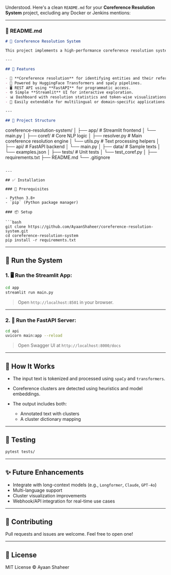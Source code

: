 Understood. Here's a clean `README.md` for your **Coreference Resolution System** project, excluding any Docker or Jenkins mentions:

---

### 📘 **README.md**

```markdown
# 🔁 Coreference Resolution System

This project implements a high-performance coreference resolution system using modern NLP tools such as **spaCy**, **Transformers**, and **FastAPI**, with a simple **Streamlit** interface for demos and testing.

---

## 🚀 Features

- 📌 **Coreference resolution** for identifying entities and their references in text.
- 🧠 Powered by HuggingFace Transformers and spaCy pipelines.
- 🖥️ REST API using **FastAPI** for programmatic access.
- 🌐 Simple **Streamlit** UI for interactive exploration.
- 📊 Dashboard with resolution statistics and token-wise visualizations.
- 🔄 Easily extendable for multilingual or domain-specific applications.

---

## 📂 Project Structure

```

coreference-resolution-system/
│
├── app/                    # Streamlit frontend
│   └── main.py
│
├── coref/                  # Core NLP logic
│   ├── resolver.py         # Main coreference resolution engine
│   └── utils.py            # Text processing helpers
│
├── api/                    # FastAPI backend
│   └── main.py
│
├── data/                   # Sample texts
│   └── examples.json
│
├── tests/                  # Unit tests
│   └── test\_coref.py
│
├── requirements.txt
├── README.md
└── .gitignore

````

---

## ✅ Installation

### 🔧 Prerequisites

- Python 3.8+
- `pip` (Python package manager)

### 📦 Setup

```bash
git clone https://github.com/AyaanShaheer/coreference-resolution-system.git
cd coreference-resolution-system
pip install -r requirements.txt
````

---

## 🧪 Run the System

### 1. 🖥️ Run the **Streamlit** App:

```bash
cd app
streamlit run main.py
```

> Open `http://localhost:8501` in your browser.

---

### 2. 🧭 Run the **FastAPI** Server:

```bash
cd api
uvicorn main:app --reload
```

> Open Swagger UI at `http://localhost:8000/docs`

---

## 🧠 How It Works

* The input text is tokenized and processed using `spaCy` and `transformers`.
* Coreference clusters are detected using heuristics and model embeddings.
* The output includes both:

  * Annotated text with clusters
  * A cluster dictionary mapping

---

## 🧪 Testing

```bash
pytest tests/
```

---

## ✨ Future Enhancements

* Integrate with long-context models (e.g., `Longformer`, `Claude`, `GPT-4o`)
* Multi-language support
* Cluster visualization improvements
* Webhook/API integration for real-time use cases

---

## 🙌 Contributing

Pull requests and issues are welcome. Feel free to open one!

---

## 📄 License

MIT License © Ayaan Shaheer
